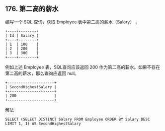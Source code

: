 ## 176. 第二高的薪水

编写一个 SQL 查询，获取 Employee 表中第二高的薪水（Salary） 。

```text
+----+--------+
| Id | Salary |
+----+--------+
| 1  | 100    |
| 2  | 200    |
| 3  | 300    |
+----+--------+
```

例如上述 Employee 表，SQL查询应该返回 200 作为第二高的薪水。如果不存在第二高的薪水，那么查询应返回 null。

```text
+---------------------+
| SecondHighestSalary |
+---------------------+
| 200                 |
+---------------------+
```


解法

```mysql
SELECT (SELECT DISTINCT Salary FROM Employee ORDER BY Salary DESC LIMIT 1, 1) AS SecondHighestSalary
```

















































